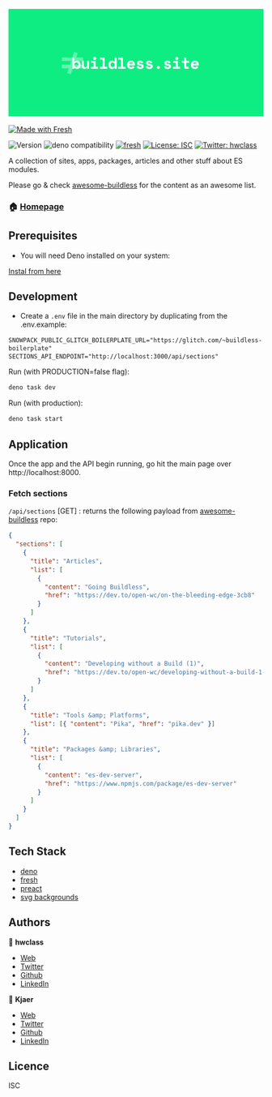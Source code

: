 ![](./static/teaser.png)

[![Made with Fresh](https://fresh.deno.dev/fresh-badge.svg)](https://fresh.deno.dev)

![Version](https://img.shields.io/badge/version-2.0.0-blue.svg?cacheSeconds=2592000)
![deno compatibility](https://shield.deno.dev/deno/1.28)
[![fresh](https://shield.deno.dev/x/fresh)](https://deno.land/x/fresh)
[![License: ISC](https://img.shields.io/badge/License-ISC-yellow.svg)](#)
[![Twitter: hwclass](https://img.shields.io/twitter/follow/hwclass.svg?style=social)](https://twitter.com/hwclass)

A collection of sites, apps, packages, articles and other stuff about ES
modules.

Please go & check
[awesome-buildless](https://github.com/hwclass/awesome-buildless) for the
content as an awesome list.

### 🏠 [Homepage](https://buildless.site)

## Prerequisites

- You will need Deno installed on your system:

[Instal from here](https://deno.land/manual@v1.28.1/getting_started/installation)

## Development

- Create a `.env` file in the main directory by duplicating from the
  .env.example:

```env
SNOWPACK_PUBLIC_GLITCH_BOILERPLATE_URL="https://glitch.com/~buildless-boilerplate"
SECTIONS_API_ENDPOINT="http://localhost:3000/api/sections"
```

Run (with PRODUCTION=false flag):

```sh
deno task dev
```

Run (with production):

```sh
deno task start
```

## Application

Once the app and the API begin running, go hit the main page over
http://localhost:8000.

### Fetch sections

`/api/sections` [GET] : returns the following payload from
[awesome-buildless](https://github.com/hwclass/awesome-buildless) repo:

```json
{
  "sections": [
    {
      "title": "Articles",
      "list": [
        {
          "content": "Going Buildless",
          "href": "https://dev.to/open-wc/on-the-bleeding-edge-3cb8"
        }
      ]
    },
    {
      "title": "Tutorials",
      "list": [
        {
          "content": "Developing without a Build (1)",
          "href": "https://dev.to/open-wc/developing-without-a-build-1-introduction-26ao"
        }
      ]
    },
    {
      "title": "Tools &amp; Platforms",
      "list": [{ "content": "Pika", "href": "pika.dev" }]
    },
    {
      "title": "Packages &amp; Libraries",
      "list": [
        {
          "content": "es-dev-server",
          "href": "https://www.npmjs.com/package/es-dev-server"
        }
      ]
    }
  ]
}
```

## Tech Stack

- [deno](https://deno.land/)
- [fresh](https://fresh.deno.dev/)
- [preact](https://preactjs.com/)
- [svg backgrounds](https://www.svgbackgrounds.com)

## Authors

👤 **hwclass**

- [Web](https://hwclass.dev)
- [Twitter](https://twitter.com/hwclass)
- [Github](https://github.com/hwclass)
- [LinkedIn](https://linkedin.com/in/hwclass)

👤 **Kjaer**

- [Web](https://medium.com/@kjaer)
- [Twitter](https://twitter.com/halilkayer)
- [Github](https://github.com/Kjaer)
- [LinkedIn](https://linkedin.com/in/halilkayer)

## Licence

ISC
